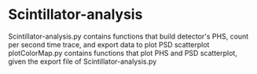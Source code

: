 # Scintillator-analysis
Scintillator-analysis.py contains functions that build detector's PHS, count per second time trace, and export data to plot PSD scatterplot
plotColorMap.py contains functions that plot PHS and PSD scatterplot, given the export file of Scintillator-analysis.py
